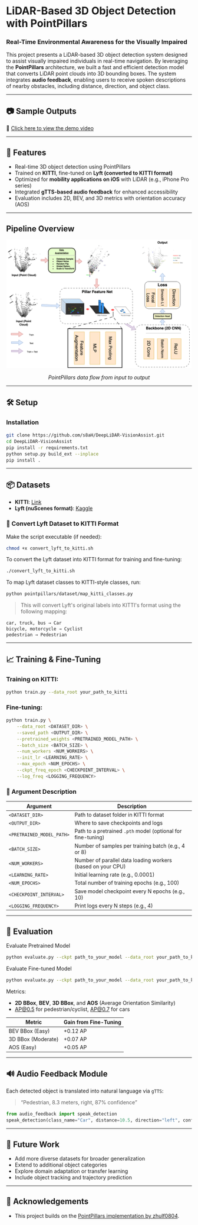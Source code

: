 # LiDAR-Based 3D Object Detection with PointPillars

### Real-Time Environmental Awareness for the Visually Impaired

This project presents a LiDAR-based 3D object detection system designed to assist visually impaired individuals in real-time navigation. By leveraging the **PointPillars** architecture, we built a fast and efficient detection model that converts LiDAR point clouds into 3D bounding boxes. The system integrates **audio feedback**, enabling users to receive spoken descriptions of nearby obstacles, including distance, direction, and object class.

---

## 📷 Sample Outputs

🎥 [Click here to view the demo video](https://drive.google.com/file/d/1kJScnVlS8XourOvelULTHqV6_wJT1BV7/view?usp=sharing)

---

## 🚀 Features

- Real-time 3D object detection using PointPillars
- Trained on **KITTI**, fine-tuned on **Lyft (converted to KITTI format)**
- Optimized for **mobility applications on iOS** with LiDAR (e.g., iPhone Pro series)
- Integrated **gTTS-based audio feedback** for enhanced accessibility
- Evaluation includes 2D, BEV, and 3D metrics with orientation accuracy (AOS)

---

## Pipeline Overview

<div align="center">
  <img src="pointpillars_pipeline.png" width="600" alt="PointPillars Pipeline Diagram"/>
  <p><em>PointPillars data flow from input to output</em></p>
</div>

---

## 🛠 Setup

### Installation
```bash
git clone https://github.com/s8aH/DeepLiDAR-VisionAssist.git
cd DeepLiDAR-VisionAssist
pip install -r requirements.txt
python setup.py build_ext --inplace
pip install .
```

---

## 📦 Datasets
- **KITTI**: [Link](https://www.cvlibs.net/datasets/kitti/)
- **Lyft (nuScenes format)**: [Kaggle](https://www.kaggle.com/competitions/3d-object-detection-for-autonomous-vehicles)

### 🔄 Convert Lyft Dataset to KITTI Format

Make the script executable (if needed):
```bash
chmod +x convert_lyft_to_kitti.sh
```
To convert the Lyft dataset into KITTI format for training and fine-tuning:
```bash
./convert_lyft_to_kitti.sh
```

To map Lyft dataset classes to KITTI-style classes, run:
```bash
python pointpillars/dataset/map_kitti_classes.py
```

> This will convert Lyft's original labels into KITTI's format using the following mapping:
```
car, truck, bus → Car  
bicycle, motorcycle → Cyclist  
pedestrian → Pedestrian
```

---

## 📈 Training & Fine-Tuning

### Training on KITTI:
```bash
python train.py --data_root your_path_to_kitti
```

### Fine-tuning:
```bash
python train.py \
    --data_root <DATASET_DIR> \
    --saved_path <OUTPUT_DIR> \
    --pretrained_weights <PRETRAINED_MODEL_PATH> \
    --batch_size <BATCH_SIZE> \
    --num_workers <NUM_WORKERS> \
    --init_lr <LEARNING_RATE> \
    --max_epoch <NUM_EPOCHS> \
    --ckpt_freq_epoch <CHECKPOINT_INTERVAL> \
    --log_freq <LOGGING_FREQUENCY>
```

### 📌 Argument Description

| Argument                  | Description                                                                 |
|---------------------------|-----------------------------------------------------------------------------|
| `<DATASET_DIR>`           | Path to dataset folder in KITTI format                                      |
| `<OUTPUT_DIR>`            | Where to save checkpoints and logs                                          |
| `<PRETRAINED_MODEL_PATH>` | Path to a pretrained `.pth` model (optional for fine-tuning)                |
| `<BATCH_SIZE>`            | Number of samples per training batch (e.g., 4 or 8)                          |
| `<NUM_WORKERS>`           | Number of parallel data loading workers (based on your CPU)                 |
| `<LEARNING_RATE>`         | Initial learning rate (e.g., 0.0001)                                         |
| `<NUM_EPOCHS>`            | Total number of training epochs (e.g., 100)                                  |
| `<CHECKPOINT_INTERVAL>`   | Save model checkpoint every N epochs (e.g., 10)                              |
| `<LOGGING_FREQUENCY>`     | Print logs every N steps (e.g., 4)                                           |

---

## 🎯 Evaluation

Evaluate Pretrained Model
```bash
python evaluate.py --ckpt path_to_your_model --data_root your_path_to_kitti 
```
Evaluate Fine-tuned Model
```bash
python evaluate.py --ckpt path_to_your_model --data_root your_path_to_kitti --finetune
```

Metrics:  
- **2D BBox**, **BEV**, **3D BBox**, and **AOS** (Average Orientation Similarity)  
- AP@0.5 for pedestrian/cyclist, AP@0.7 for cars

| Metric         | Gain from Fine-Tuning |
|----------------|------------------------|
| BEV BBox (Easy) | +0.12 AP |
| 3D BBox (Moderate) | +0.07 AP |
| AOS (Easy) | +0.05 AP |

---

## 🔊 Audio Feedback Module

Each detected object is translated into natural language via `gTTS`:
> “Pedestrian, 8.3 meters, right, 87% confidence”

```python
from audio_feedback import speak_detection
speak_detection(class_name="Car", distance=10.5, direction="left", confidence=0.91)
```

---

## 🧠 Future Work

- Add more diverse datasets for broader generalization
- Extend to additional object categories
- Explore domain adaptation or transfer learning
- Include object tracking and trajectory prediction

---

## 🙏 Acknowledgements

- This project builds on the [PointPillars implementation by zhulf0804](https://github.com/zhulf0804/PointPillars).
